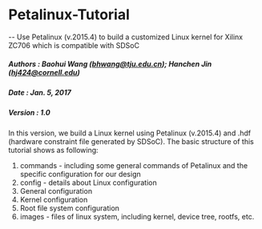# Petalinux-Tutorial
-- Use Petalinux (v.2015.4) to build a customized Linux kernel for Xilinx ZC706 which is compatible with SDSoC

##### Authors : Baohui Wang (bhwang@tju.edu.cn); Hanchen Jin (hj424@cornell.edu)
##### Date    : Jan. 5, 2017
##### Version : 1.0

In this version, we build a Linux kernel using Petalinux (v.2015.4) and .hdf (hardware constraint file generated by SDSoC).
The basic structure of this tutorial shows as following:

1. commands - including some general commands of Petalinux and the specific configuration for our design
2. config - details about Linux configuration
  1. General configuration 
  2. Kernel configuration
  3. Root file system configuration   
3. images - files of linux system, including kernel, device tree, rootfs, etc.
